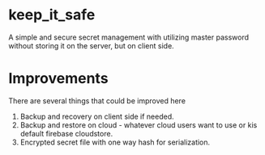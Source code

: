 # keep_it_safe

A simple and secure secret management with utilizing master password without storing it on the server, but on client side.

# Improvements
There are several things that could be improved here
1. Backup and recovery on client side if needed.
2. Backup and restore on cloud - whatever cloud users want to use or kis default firebase cloudstore.
3. Encrypted secret file with one way hash for serialization.
